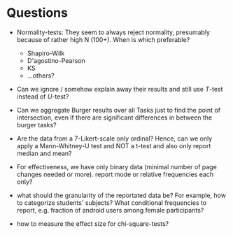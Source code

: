 Questions
=========

-   Normality-tests: They seem to always reject normality, presumably because
    of rather high N (100+). When is which preferable?

    -   Shapiro-Wilk
    -   D'agostino-Pearson
    -   KS
    -   ...others?
-   Can we ignore / somehow explain away their results and still use *T*-test
    instead of *U*-test?

-   Can we aggregate Burger results over all Tasks just to find the point of
    intersection, even if there are significant differences in between the
    burger tasks?

-   Are the data from a 7-Likert-scale only ordinal? Hence, can we only apply
    a Mann-Whitney-U test and NOT a t-test and also only report median and mean?

-   For effectiveness, we have only binary data (minimal number of page changes
    needed or more). report mode or relative frequencies each only?

-   what should the granularity of the reportated data be? For example, how to
    categorize students' subjects? What conditional frequencies to report, e.g.
    fraction of android users among female participants?

-   how to measure the effect size for chi-square-tests?
